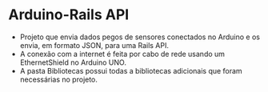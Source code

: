 # Arduino-Rails API
- Projeto que envia dados pegos de sensores conectados no Arduino e os envia, em formato JSON, para uma Rails API.
- A conexão com a internet é feita por cabo de rede usando um EthernetShield no Arduino UNO.
- A pasta Bibliotecas possui todas a bibliotecas adicionais que foram necessárias no projeto.
